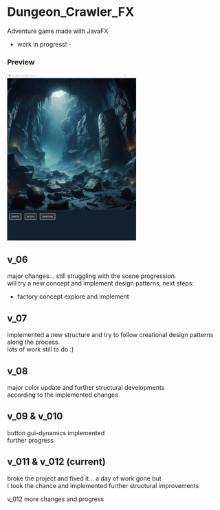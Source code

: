 # Dungeon_Crawler_FX
Adventure game made with JavaFX  
- work in progress! -  
  
### Preview
<img src="images/preview.png" alt="Preview-picture of the main-window" width="300px" height="auto">

  
## v_06  
major changes... still struggling with the scene progression.  
will try a new concept and implement design patterns, next steps:  
- factory concept explore and implement  
  
## v_07  
implemented a new structure and try to follow creational design patterns along the process.   
lots of work still to do :)  
  
## v_08  
major color update and further structural developments  
according to the implemented changes  
   
## v_09 & v_010
button gui-dynamics implemented   
further progress  
    
## v_011 & v_012  (current)
broke the project and fixed it... a day of work gone but   
I took the chance and implemented further structural improvements   
  
v_012 more changes and progress  
    

